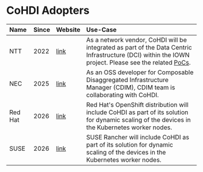 # CoHDI Adopters

| Name | Since | Website | Use-Case |
|:-----|:------|:--------|:---------|
| NTT | 2022 | [link](https://www.rd.ntt/e/iown/) | As a network vendor, CoHDI will be integrated as part of the Data Centric Infrastructure (DCI) within the IOWN project. Please see the related [PoCs](https://github.com/CoHDI/.github/blob/main/CoHDI%20feature-related%20PoCs.md).|
| NEC | 2025 | [link](https://github.com/project-cdim) | As an OSS developer for Composable Disaggregated Infrastructure Manager (CDIM), CDIM team is collaborating with CoHDI.|
| Red Hat | 2026 | [link](https://www.redhat.com/en/technologies/cloud-computing/openshift) | Red Hat's OpenShift distribution will include CoHDI as part of its solution for dynamic scaling of the devices in the Kubernetes worker nodes. |
| SUSE | 2026 | [link](https://www.suse.com/products/rancher/) | SUSE Rancher will include CoHDI as part of its solution for dynamic scaling of the devices in the Kubernetes worker nodes. |
